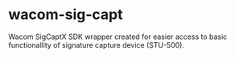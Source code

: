 # wacom-sig-capt
Wacom SigCaptX SDK wrapper created for easier access to basic functionallity of signature capture device (STU-500).
